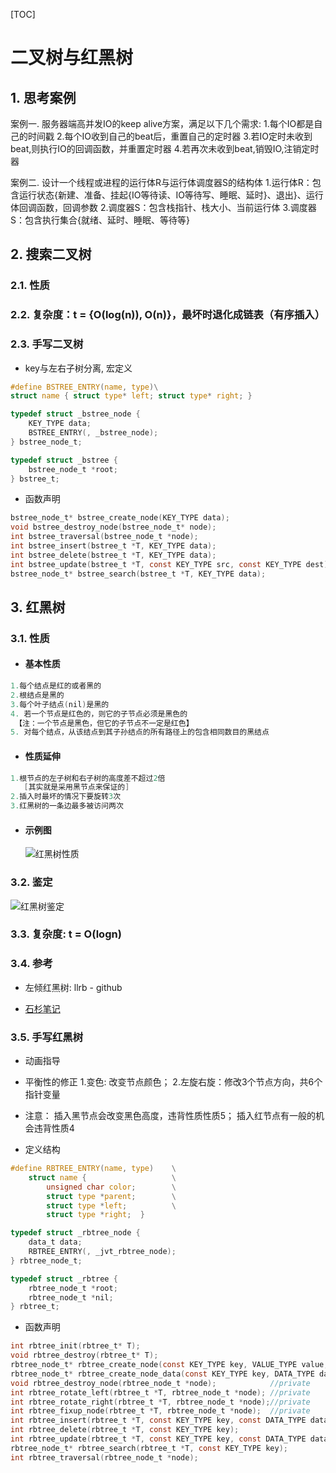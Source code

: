 [TOC]

# 二叉树与红黑树

## 1. 思考案例

 案例一. 服务器端高并发IO的keep alive方案，满足以下几个需求:
1.每个IO都是自己的时间戳
2.每个IO收到自己的beat后，重置自己的定时器
3.若IO定时未收到beat,则执行IO的回调函数，并重置定时器
4.若再次未收到beat,销毁IO,注销定时器

案例二. 设计一个线程或进程的运行体R与运行体调度器S的结构体
1.运行体R：包含运行状态{新建、准备、挂起{IO等待读、IO等待写、睡眠、延时}、退出}、运行体回调函数，回调参数
2.调度器S：包含栈指针、栈大小、当前运行体
3.调度器S：包含执行集合{就绪、延时、睡眠、等待等}



## 2. 搜索二叉树

### 2.1. 性质

### 2.2. 复杂度：t = {O(log(n)),  O(n)}，最坏时退化成链表（有序插入）

### 2.3. 手写二叉树

* key与左右子树分离, 宏定义

```c
#define BSTREE_ENTRY(name, type)\
struct name { struct type* left; struct type* right; }

typedef struct _bstree_node {
    KEY_TYPE data;
    BSTREE_ENTRY(, _bstree_node);
} bstree_node_t;

typedef struct _bstree {
    bstree_node_t *root;
} bstree_t;
```

* 函数声明
```c
bstree_node_t* bstree_create_node(KEY_TYPE data);
void bstree_destroy_node(bstree_node_t* node);
int bstree_traversal(bstree_node_t *node);
int bstree_insert(bstree_t *T, KEY_TYPE data);                           //增
int bstree_delete(bstree_t *T, KEY_TYPE data);                           //删
int bstree_update(bstree_t *T, const KEY_TYPE src, const KEY_TYPE dest); //改
bstree_node_t* bstree_search(bstree_t *T, KEY_TYPE data);                //查
```



## 3. 红黑树

### 3.1. 性质

* #### 基本性质
```c
1.每个结点是红的或者黑的
2.根结点是黑的
3.每个叶子结点(nil)是黑的
4. 若一个节点是红色的，则它的子节点必须是黑色的
 【注：一个节点是黑色，但它的子节点不一定是红色】
5. 对每个结点，从该结点到其子孙结点的所有路径上的包含相同数目的黑结点
```

*  #### 性质延伸
```c
1.根节点的左子树和右子树的高度差不超过2倍
   [其实就是采用黑节点来保证的]
2.插入时最坏的情况下要旋转3次
3.红黑树的一条边最多被访问两次
```

* #### 示例图

  ![红黑树性质](/Users/jevstein/Desktop/studio/YiTechStudio/DongNao/develop-tree-book/4.架构设计/01.数据结构/二叉树与红黑树/images/rbtree.png)

### 3.2. 鉴定

![红黑树鉴定](/Users/jevstein/Desktop/studio/YiTechStudio/DongNao/develop-tree-book/4.架构设计/01.数据结构/二叉树与红黑树/images/rbtree_check.png)

### 3.3. 复杂度: t = O(logn)

### 3.4. 参考

* 左倾红黑树: llrb - github

* [石杉笔记](https://mp.weixin.qq.com/s/oNmUW-rUbTPPgUbFn9oddQ)

### 3.5. 手写红黑树

* 动画指导

* 平衡性的修正
  1.变色:           改变节点颜色；
  2.左旋右旋：修改3个节点方向，共6个指针变量

* 注意：
  插入黑节点会改变黑色高度，违背性质性质5；
  插入红节点有一般的机会违背性质4

* 定义结构
```c
#define RBTREE_ENTRY(name, type)    \
    struct name {                   \
        unsigned char color;        \
        struct type *parent;        \
        struct type *left;          \
        struct type *right;  }

typedef struct _rbtree_node {
    data_t data;
    RBTREE_ENTRY(, _jvt_rbtree_node);
} rbtree_node_t;

typedef struct _rbtree {
    rbtree_node_t *root;
    rbtree_node_t *nil;
} rbtree_t;
```

* 函数声明

```c
int rbtree_init(rbtree_t* T);
void rbtree_destroy(rbtree_t* T);
rbtree_node_t* rbtree_create_node(const KEY_TYPE key, VALUE_TYPE value, int size);//private
rbtree_node_t* rbtree_create_node_data(const KEY_TYPE key, DATA_TYPE data);       //private
void rbtree_destroy_node(rbtree_node_t *node);            //private
int rbtree_rotate_left(rbtree_t *T, rbtree_node_t *node); //private
int rbtree_rotate_right(rbtree_t *T, rbtree_node_t *node);//private
int rbtree_fixup_node(rbtree_t *T, rbtree_node_t *node);  //private
int rbtree_insert(rbtree_t *T, const KEY_TYPE key, const DATA_TYPE data);//增
int rbtree_delete(rbtree_t *T, const KEY_TYPE key);                      //删
int rbtree_update(rbtree_t *T, const KEY_TYPE key, const DATA_TYPE data);//改
rbtree_node_t* rbtree_search(rbtree_t *T, const KEY_TYPE key);           //查
int rbtree_traversal(rbtree_node_t *node);
```

  